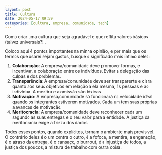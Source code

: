 ```yaml
---
layout: post
title: Cultura
date: 2024-05-17 09:59
categories: [cultura, empresa, comunidade, tech]
---
```


Como criar uma cultura que seja agradável e que reflita valores básicos (talvez universais?!).

Coloco aqui 4 pontos importantes na minha opinião, e por mais que os termos que usarei sejam gastos, busque o significado mais íntimo deles:

1. **Colaboração**: A empresa/comunidade deve promover formas, e incentivar, a colaboração entre os indivíduos. Evitar a delegação das culpas e dos problemas.
2. **Transparência**: A empresa/comunidade deve ser transparente e clara quanto aos seus objetivos em relação a ela mesma, às pessoas e ao indivíduo. A mentira e a omissão são tóxicas.
3. **Motivação**: A empresa/comunidade só funcionará na velocidade ideal quando os integrantes estiverem motivados. Cada um tem suas próprias alavancas de motivação.
4. **Meritocracia**: A empresa/comunidade deve reconhecer cada um segundo as suas entregas e o seu valor para a entidade. A justiça da meritocracia exige a frieza dos dados.

Todos esses pontos, quando explícitos, tornam o ambiente mais previsível. O contrário deles é o um contra o outro, é a fofoca, a mentira, a enganação, é o atraso da entrega, é o cansaço, o burnout, é a injustiça de todos, a justiça dos poucos, a mistura de trabalho com outra coisa.
